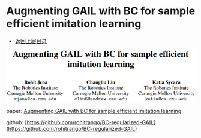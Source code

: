 # Augmenting GAIL with BC for sample efficient imitation learning

* [返回上层目录](../paper.md)

![paper](pic/paper.png)

paper: [Augmenting GAIL with BC for sample efficient imitation learning](https://arxiv.org/pdf/2001.07798.pdf)

github: [https://github.com/rohitrango/BC-regularized-GAIL](https://github.com/rohitrango/BC-regularized-GAIL)

